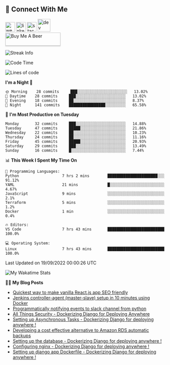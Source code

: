 ## :speech_balloon: Connect With Me
[<img src='https://cdn.jsdelivr.net/npm/simple-icons@3.0.1/icons/cloudbees.svg' alt='website' height='30'>](https://ashiqur-rahman-buet16.herokuapp.com/)
[<img src='https://cdn.jsdelivr.net/npm/simple-icons@3.0.1/icons/linkedin.svg' alt='linkedin' height='30'>](https://www.linkedin.com/in/ashiq-buet16/)
[<img src='https://cdn.jsdelivr.net/npm/simple-icons@3.0.1/icons/stackoverflow.svg' alt='stackoverflow' height='30'>](https://stackoverflow.com/users/10498418/because-im-batman)
[<img src='https://cdn.jsdelivr.net/npm/simple-icons@3.0.1/icons/dev-dot-to.svg' alt='dev' height='40'>](https://dev.to/ashiqursuperfly)  
<a href="https://www.buymeacoffee.com/ashiqurrahman" target="_blank"><img src="https://www.buymeacoffee.com/assets/img/custom_images/orange_img.png" alt="Buy Me A Beer" style="height: 41px !important;width: 174px !important;box-shadow: 0px 3px 2px 0px rgba(190, 190, 190, 0.5) !important;-webkit-box-shadow: 0px 3px 2px 0px rgba(190, 190, 190, 0.5) !important;" ></a>
<!--
[<img src='https://cdn.jsdelivr.net/npm/simple-icons@3.0.1/icons/instagram.svg' alt='instagram' height='40'>](https://www.instagram.com/ashiqursuperfly/)
[<img src='https://cdn.jsdelivr.net/npm/simple-icons@3.0.1/icons/github.svg' alt='github' height='40'>](https://github.com/ashiqursuperfly)  
-->
![Streak Info](https://github-readme-streak-stats.herokuapp.com/?user=ashiqursuperfly)

<!--START_SECTION:waka-->
![Code Time](http://img.shields.io/badge/Code%20Time-868%20hrs%2021%20mins-blue)

![Lines of code](https://img.shields.io/badge/From%20Hello%20World%20I%27ve%20Written-280%20Thousand%20lines%20of%20code-blue)

**I'm a Night 🦉** 

```text
🌞 Morning    28 commits     ███░░░░░░░░░░░░░░░░░░░░░░   13.02% 
🌆 Daytime    28 commits     ███░░░░░░░░░░░░░░░░░░░░░░   13.02% 
🌃 Evening    18 commits     ██░░░░░░░░░░░░░░░░░░░░░░░   8.37% 
🌙 Night      141 commits    ████████████████░░░░░░░░░   65.58%

```
📅 **I'm Most Productive on Tuesday** 

```text
Monday       32 commits     ███░░░░░░░░░░░░░░░░░░░░░░   14.88% 
Tuesday      47 commits     █████░░░░░░░░░░░░░░░░░░░░   21.86% 
Wednesday    22 commits     ██░░░░░░░░░░░░░░░░░░░░░░░   10.23% 
Thursday     24 commits     ██░░░░░░░░░░░░░░░░░░░░░░░   11.16% 
Friday       45 commits     █████░░░░░░░░░░░░░░░░░░░░   20.93% 
Saturday     29 commits     ███░░░░░░░░░░░░░░░░░░░░░░   13.49% 
Sunday       16 commits     █░░░░░░░░░░░░░░░░░░░░░░░░   7.44%

```


📊 **This Week I Spent My Time On** 

```text
💬 Programming Languages: 
Python                   7 hrs 2 mins        ██████████████████████░░░   91.12% 
YAML                     21 mins             █░░░░░░░░░░░░░░░░░░░░░░░░   4.67% 
JavaScript               9 mins              ░░░░░░░░░░░░░░░░░░░░░░░░░   2.1% 
Terraform                5 mins              ░░░░░░░░░░░░░░░░░░░░░░░░░   1.2% 
Docker                   1 min               ░░░░░░░░░░░░░░░░░░░░░░░░░   0.4%

🔥 Editors: 
VS Code                  7 hrs 43 mins       █████████████████████████   100.0%

💻 Operating System: 
Linux                    7 hrs 43 mins       █████████████████████████   100.0%

```


 Last Updated on 19/09/2022 00:00:26 UTC
<!--END_SECTION:waka-->

![My Wakatime Stats](https://github-readme-stats.vercel.app/api/wakatime?username=ashiqursuperfly&layout=compact)

✍🏻 **My Blog Posts** 
<!-- BLOG-POST-LIST:START -->
- [Quickest way to make vanilla React.js app SEO friendly](https://dev.to/ashiqursuperfly/quickest-way-to-make-vanilla-reactjs-app-seo-friendly-5717)
- [Jenkins controller-agent &lpar;master-slave&rpar; setup in 10 minutes using Docker](https://dev.to/ashiqursuperfly/jenkins-controller-agent-master-slave-setup-in-10-minutes-using-docker-2a78)
- [Programmatically notifying events to slack channel from python](https://dev.to/ashiqursuperfly/programmatically-notifying-events-to-slack-channel-from-python-1oik)
- [All Things Security - Dockerizing Django for Deploying Anywhere](https://dev.to/ashiqursuperfly/all-things-security-dockerizing-django-for-deploying-anywhere-5eo2)
- [Setting up Asynchronous Tasks - Dockerizing Django for deploying anywhere !](https://dev.to/ashiqursuperfly/setting-up-asynchronous-tasks-32f0)
- [Developing a cost effective alternative to Amazon RDS automatic backups](https://dev.to/ashiqursuperfly/cost-effective-alternative-to-amazon-rds-database-backups-1ll5)
- [Setting up the database - Dockerizing Django for deploying anywhere !](https://dev.to/ashiqursuperfly/setting-up-the-database-dockerizing-django-for-deploying-anywhere-3emg)
- [Configuring nginx - Dockerizing Django for deploying anywhere !](https://dev.to/ashiqursuperfly/setting-up-nginx-dockerizing-django-for-deploying-anywhere-536i)
- [Setting up django app Dockerfile - Dockerizing Django for deploying anywhere !](https://dev.to/ashiqursuperfly/setting-up-django-app-dockerfile-dockerizing-django-for-deploying-anywhere-4mpc)
<!-- BLOG-POST-LIST:END -->

<!-- ![Top Langs](https://github-readme-stats.vercel.app/api/top-langs/?username=ashiqursuperfly&layout=compact) -->
<!--
![Ashiqur's Stats](https://github-readme-stats.vercel.app/api?username=ashiqursuperfly&show_icons=true&theme=nord&count_private=true)
![Top Langs](https://github-readme-stats.vercel.app/api/top-langs/?username=ashiqursuperfly&layout=compact&theme=radical)
![Profile views](https://gpvc.arturio.dev/ashiqursuperfly)
Here are some ideas to get you started:

- 🔭 I’m currently working on ...
- 🌱 I’m currently learning ...
- 👯 I’m looking to collaborate on ...
- 🤔 I’m looking for help with ...
- 💬 Ask me about ...
- 📫 How to reach me: ...
- 😄 Pronouns: ...
- ⚡ Fun fact: ...
-->
